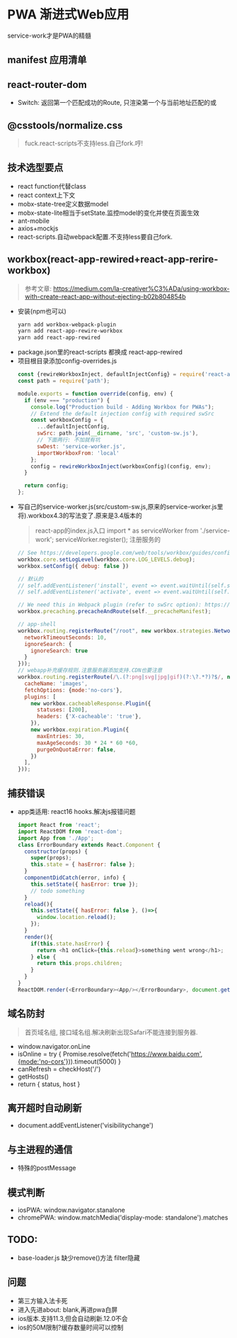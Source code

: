 # PWA 渐进式Web应用
service-work才是PWA的精髓

## manifest 应用清单

## react-router-dom
- Switch: 返回第一个匹配成功的Route, 只渲染第一个与当前地址匹配的<Route>或<Redirect>

## @csstools/normalize.css
> fuck.react-scripts不支持less.自己fork.哼!

## 技术选型要点
- react function代替class
- react context上下文
- mobx-state-tree定义数据model
- mobx-state-lite相当于setState.监控model的变化并使在页面生效
- ant-mobile
- axios+mockjs
- react-scripts.自动webpack配置.不支持less要自己fork.

## workbox(react-app-rewired+react-app-rerire-workbox)
> 参考文章: https://medium.com/la-creativer%C3%ADa/using-workbox-with-create-react-app-without-ejecting-b02b804854b
- 安装(npm也可以)
  ```bash
  yarn add workbox-webpack-plugin 
  yarn add react-app-rewire-workbox 
  yarn add react-app-rewired
  ```
- package.json里的react-scripts 都换成 react-app-rewired
- 项目根目录添加config-overrides.js
  ```js
  const {rewireWorkboxInject, defaultInjectConfig} = require('react-app-rewire-workbox');
  const path = require('path');

  module.exports = function override(config, env) {
    if (env === "production") {
      console.log("Production build - Adding Workbox for PWAs");
      // Extend the default injection config with required swSrc
      const workboxConfig = {
        ...defaultInjectConfig,
        swSrc: path.join(__dirname, 'src', 'custom-sw.js'),
        // 下面两行: 不加就有坑
        swDest: 'service-worker.js',
        importWorkboxFrom: 'local'
      };
      config = rewireWorkboxInject(workboxConfig)(config, env);
    }

    return config;
  };
  ```
- 写自己的service-worker.js(src/custom-sw.js,原来的service-worker.js里将).workbox4.3的写法变了.原来是3.4版本的
  > react-app的index.js入口 import * as serviceWorker from './service-work'; serviceWorker.register(); 注册服务的
  ```js
  // See https://developers.google.com/web/tools/workbox/guides/configure-workbox
  workbox.core.setLogLevel(workbox.core.LOG_LEVELS.debug);
  workbox.setConfig({ debug: false })

  // 默认的
  // self.addEventListener('install', event => event.waitUntil(self.skipWaiting()));
  // self.addEventListener('activate', event => event.waitUntil(self.clients.claim()));

  // We need this in Webpack plugin (refer to swSrc option): https://developers.google.com/web/tools/workbox/modules/workbox-webpack-plugin#full_injectmanifest_config
  workbox.precaching.precacheAndRoute(self.__precacheManifest);

  // app-shell
  workbox.routing.registerRoute("/root", new workbox.strategies.NetworkFirst({
    networkTimeoutSeconds: 10,
    ignoreSearch: {
      ignoreSearch: true
    }
  }));
  // webapp补充缓存规则.注意服务器添加支持.CDN也要注意 
  workbox.routing.registerRoute(/\.(?:png|svg|jpg|gif)(?:\?.*?)?$/, new workbox.strategies.CacheFirst({
    cacheName: 'images',
    fetchOptions: {mode:'no-cors'},
    plugins: [
      new workbox.cacheableResponse.Plugin({
        statuses: [200],
        headers: {'X-cacheable': 'true'},
      }),
      new workbox.expiration.Plugin({
        maxEntries: 30,
        maxAgeSeconds: 30 * 24 * 60 *60,
        purgeOnQuotaError: false,
      })
    ],
  }));
  ```

## 捕获错误
- app类适用: react16 hooks.解决js报错问题
  ```js
  import React from 'react';
  import ReactDOM from 'react-dom';
  import App from './App';
  class ErrorBoundary extends React.Component {
    constructor(props) {
      super(props);
      this.state = { hasError: false };
    }
    componentDidCatch(error, info) {
      this.setState({ hasError: true });
      // todo something
    }
    reload(){
      this.setState({ hasError: false }, ()=>{
        window.location.reload();
      });
    }
    render(){
      if(this.state.hasError) {
        return <h1 onClick={this.reload}>something went wrong</h1>;
      } else {
        return this.props.children;
      }
    }
  }
  ReactDOM.render(<ErrorBoundary><App/></ErrorBoundary>, document.getElementById('root'))
  ```

## 域名防封
> 首页域名组, 接口域名组.解决刷新出现Safari不能连接到服务器.
- window.navigator.onLine
- isOnline = try { Promise.resolve(fetch('https://www.baidu.com',{mode:'no-cors'})).timeout(5000) }
- canRefresh = checkHost('/')
- getHosts()
- return { status, host }

## 离开超时自动刷新
- document.addEventListener('visibilitychange')

## 与主进程的通信
- 特殊的postMessage

## 模式判断
- iosPWA: window.navigator.stanalone
- chromePWA: window.matchMedia('display-mode: standalone').matches
## TODO:
- base-loader.js 缺少remove()方法 filter隐藏

## 问题
- 第三方输入法卡死
- 进入先进about: blank,再进pwa白屏
- ios版本.支持11.3,但会自动刷新.12.0不会
- ios的50M限制?缓存数量时间可以控制
